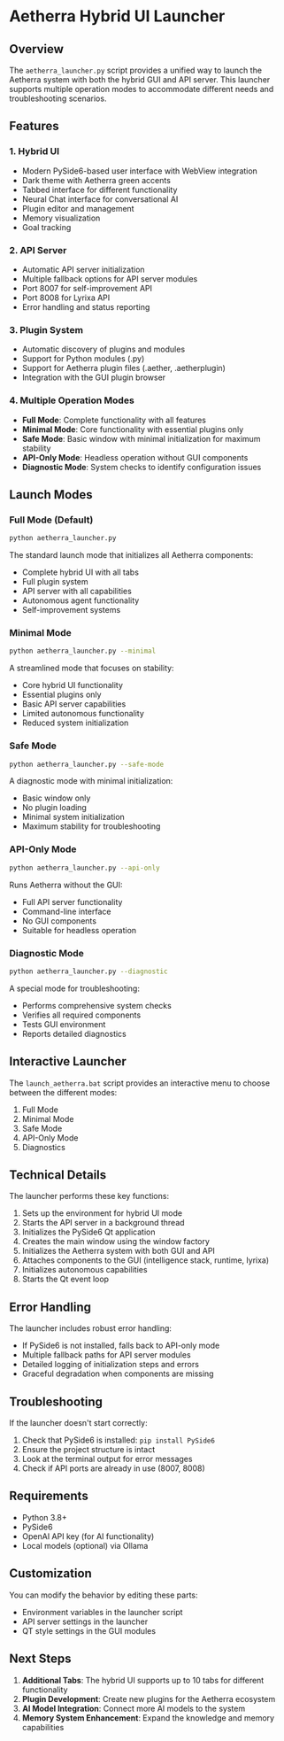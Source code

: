 # Aetherra Hybrid UI Launcher

## Overview

The `aetherra_launcher.py` script provides a unified way to launch the Aetherra system with both the hybrid GUI and API server. This launcher supports multiple operation modes to accommodate different needs and troubleshooting scenarios.

## Features

### 1. Hybrid UI

- Modern PySide6-based user interface with WebView integration
- Dark theme with Aetherra green accents
- Tabbed interface for different functionality
- Neural Chat interface for conversational AI
- Plugin editor and management
- Memory visualization
- Goal tracking

### 2. API Server

- Automatic API server initialization
- Multiple fallback options for API server modules
- Port 8007 for self-improvement API
- Port 8008 for Lyrixa API
- Error handling and status reporting

### 3. Plugin System

- Automatic discovery of plugins and modules
- Support for Python modules (.py)
- Support for Aetherra plugin files (.aether, .aetherplugin)
- Integration with the GUI plugin browser

### 4. Multiple Operation Modes

- **Full Mode**: Complete functionality with all features
- **Minimal Mode**: Core functionality with essential plugins only
- **Safe Mode**: Basic window with minimal initialization for maximum stability
- **API-Only Mode**: Headless operation without GUI components
- **Diagnostic Mode**: System checks to identify configuration issues

## Launch Modes

### Full Mode (Default)

```bash
python aetherra_launcher.py
```

The standard launch mode that initializes all Aetherra components:
- Complete hybrid UI with all tabs
- Full plugin system
- API server with all capabilities
- Autonomous agent functionality
- Self-improvement systems

### Minimal Mode

```bash
python aetherra_launcher.py --minimal
```

A streamlined mode that focuses on stability:
- Core hybrid UI functionality
- Essential plugins only
- Basic API server capabilities
- Limited autonomous functionality
- Reduced system initialization

### Safe Mode

```bash
python aetherra_launcher.py --safe-mode
```

A diagnostic mode with minimal initialization:
- Basic window only
- No plugin loading
- Minimal system initialization
- Maximum stability for troubleshooting

### API-Only Mode

```bash
python aetherra_launcher.py --api-only
```

Runs Aetherra without the GUI:
- Full API server functionality
- Command-line interface
- No GUI components
- Suitable for headless operation

### Diagnostic Mode

```bash
python aetherra_launcher.py --diagnostic
```

A special mode for troubleshooting:
- Performs comprehensive system checks
- Verifies all required components
- Tests GUI environment
- Reports detailed diagnostics

## Interactive Launcher

The `launch_aetherra.bat` script provides an interactive menu to choose between the different modes:

1. Full Mode
2. Minimal Mode
3. Safe Mode
4. API-Only Mode
5. Diagnostics

## Technical Details

The launcher performs these key functions:

1. Sets up the environment for hybrid UI mode
2. Starts the API server in a background thread
3. Initializes the PySide6 Qt application
4. Creates the main window using the window factory
5. Initializes the Aetherra system with both GUI and API
6. Attaches components to the GUI (intelligence stack, runtime, lyrixa)
7. Initializes autonomous capabilities
8. Starts the Qt event loop

## Error Handling

The launcher includes robust error handling:

- If PySide6 is not installed, falls back to API-only mode
- Multiple fallback paths for API server modules
- Detailed logging of initialization steps and errors
- Graceful degradation when components are missing

## Troubleshooting

If the launcher doesn't start correctly:

1. Check that PySide6 is installed: `pip install PySide6`
2. Ensure the project structure is intact
3. Look at the terminal output for error messages
4. Check if API ports are already in use (8007, 8008)

## Requirements

- Python 3.8+
- PySide6
- OpenAI API key (for AI functionality)
- Local models (optional) via Ollama

## Customization

You can modify the behavior by editing these parts:

- Environment variables in the launcher script
- API server settings in the launcher
- QT style settings in the GUI modules

## Next Steps

1. **Additional Tabs**: The hybrid UI supports up to 10 tabs for different functionality
2. **Plugin Development**: Create new plugins for the Aetherra ecosystem
3. **AI Model Integration**: Connect more AI models to the system
4. **Memory System Enhancement**: Expand the knowledge and memory capabilities
